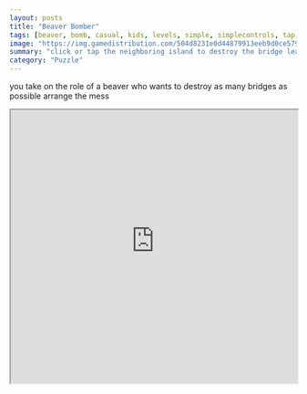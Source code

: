 ```yaml
---
layout: posts
title: "Beaver Bomber"
tags: [beaver, bomb, casual, kids, levels, simple, simplecontrols, tap, bridges, many, free, online, games, oyna, game, free, games, play, play, games]
image: "https://img.gamedistribution.com/504d8231e0d44879913eeb9d0ce579b4-512x384.jpeg"
summary: "click or tap the neighboring island to destroy the bridge leading to it destroy all bridges  free online games oyna game free games play play games"
category: "Puzzle"
---
```


you take on the role of a beaver who wants to destroy as many bridges as possible arrange the mess

<iframe width="100%" height="480px;" src="https://html5.gamedistribution.com/504d8231e0d44879913eeb9d0ce579b4/"></iframe>